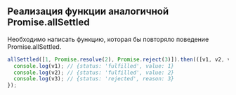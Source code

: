 ## Реализация функции аналогичной Promise.allSettled

Необходимо написать функцию, которая бы повторяло поведение Promise.allSettled.

```js
allSettled([1, Promise.resolve(2), Promise.reject(3)]).then(([v1, v2, v3]) => {
  console.log(v1); // {status: 'fulfilled', value: 1}
  console.log(v2); // {status: 'fulfilled', value: 2}
  console.log(v3); // {status: 'rejected', reason: 3}
});
```